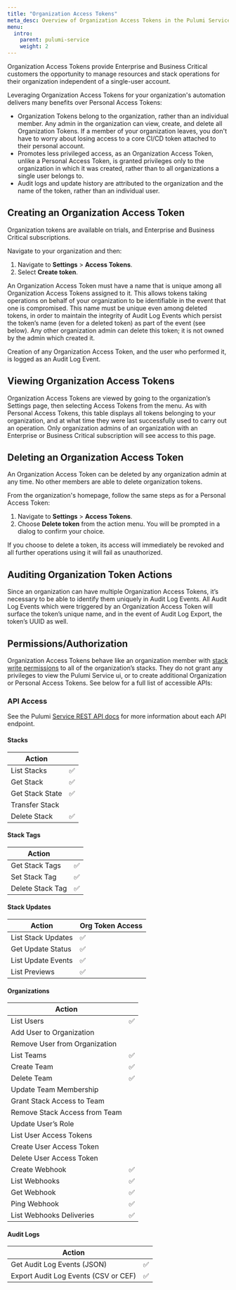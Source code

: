 ```yaml
---
title: "Organization Access Tokens"
meta_desc: Overview of Organization Access Tokens in the Pulumi Service.
menu:
  intro:
    parent: pulumi-service
    weight: 2
---
```


Organization Access Tokens provide Enterprise and Business Critical customers the opportunity to manage resources and stack operations for their organization independent of a single-user account.

Leveraging Organization Access Tokens for your organization's automation delivers many benefits over Personal Access Tokens:

* Organization Tokens belong to the organization, rather than an individual member. Any admin in the organization can view, create, and delete all Organization Tokens. If a member of your organization leaves, you don't have to worry about losing access to a core CI/CD token attached to their personal account.
* Promotes less privileged access, as an Organization Access Token, unlike a Personal Access Token, is granted privileges only to the organization in which it was created, rather than to all organizations a single user belongs to.
* Audit logs and update history are attributed to the organization and the name of the token, rather than an individual user.

## Creating an Organization Access Token

Organization tokens are available on trials, and Enterprise and Business Critical subscriptions.

Navigate to your organization and then:

1. Navigate to **Settings** > **Access Tokens**.
1. Select **Create token**.

An Organization Access Token must have a name that is unique among all Organization Access Tokens assigned to it. This allows tokens taking operations on behalf of your organization to be identifiable in the event that one is compromised. This name must be unique even among deleted tokens, in order to maintain the integrity of Audit Log Events which persist the token’s name (even for a deleted token) as part of the event (see below). Any other organization admin can delete this token; it is not owned by the admin which created it.

Creation of any Organization Access Token, and the user who performed it, is logged as an Audit Log Event.

## Viewing Organization Access Tokens

Organization Access Tokens are viewed by going to the organization’s Settings page, then selecting Access Tokens from the menu. As with Personal Access Tokens, this table displays all tokens belonging to your organization, and at what time they were last successfully used to carry out an operation. Only organization admins of an organization with an Enterprise or Business Critical subscription will see access to this page.

## Deleting an Organization Access Token

An Organization Access Token can be deleted by any organization admin at any time. No other members are able to delete organization tokens.

From the organization's homepage, follow the same steps as for a Personal Access Token:

1. Navigate to **Settings** > **Access Tokens**.
1. Choose **Delete token** from the action menu. You will be prompted in a dialog to confirm your choice.

If you choose to delete a token, its access will immediately be revoked and all further operations using it will fail as unauthorized.

## Auditing Organization Token Actions

Since an organization can have multiple Organization Access Tokens, it’s necessary to be able to identify them uniquely in Audit Log Events. All Audit Log Events which were triggered by an Organization Access Token will surface the token’s unique name, and in the event of Audit Log Export, the token’s UUID as well.

## Permissions/Authorization

Organization Access Tokens behave like an organization member with [stack write permissions](https://www.pulumi.com/docs/intro/pulumi-service/projects-and-stacks/#stack-permissions) to all of the organization’s stacks. They do not grant any privileges to view the Pulumi Service ui, or to create additional Organization or Personal Access Tokens. See below for a full list of accessible APIs:

### API Access

See the Pulumi [Service REST API docs](https://www.pulumi.com/docs/reference/service-rest-api/) for more information about each API endpoint.

#### Stacks

| Action |  |
|--------|------|
| List Stacks | ✅ |
| Get Stack | ✅ |
| Get Stack State | ✅ |
| Transfer Stack |  |
| Delete Stack | ✅ |

#### Stack Tags

| Action |  |
|--------|------|
| Get Stack Tags | ✅ |
| Set Stack Tag | ✅ |
| Delete Stack Tag | ✅ |

#### Stack Updates

| Action | Org Token Access |
|--------|------|
| List Stack Updates | ✅ |
| Get Update Status | ✅ |
| List Update Events | ✅ |
| List Previews | ✅ |

#### Organizations

| Action |  |
|--------|------|
| List Users | ✅ |
| Add User to Organization |  |
| Remove User from Organization |  |
| List Teams | ✅ | |
| Create Team | ✅ |
| Delete Team | ✅ |
| Update Team Membership |  |
| Grant Stack Access to Team |  |
| Remove Stack Access from Team |  |
| Update User’s Role |  |
| List User Access Tokens |  |
| Create User Access Token |  |
| Delete User Access Token |  |
| Create Webhook | ✅ |
| List Webhooks | ✅ |
| Get Webhook | ✅ |
| Ping Webhook | ✅ |
| List Webhooks Deliveries | ✅ |

#### Audit Logs

| Action |  |
|--------|------|
| Get Audit Log Events (JSON) | ✅ |
| Export Audit Log Events (CSV or CEF) | ✅ |
